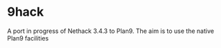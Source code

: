 9hack
=====

A port in progress of Nethack 3.4.3 to Plan9. The aim is to use the native Plan9 facilities
